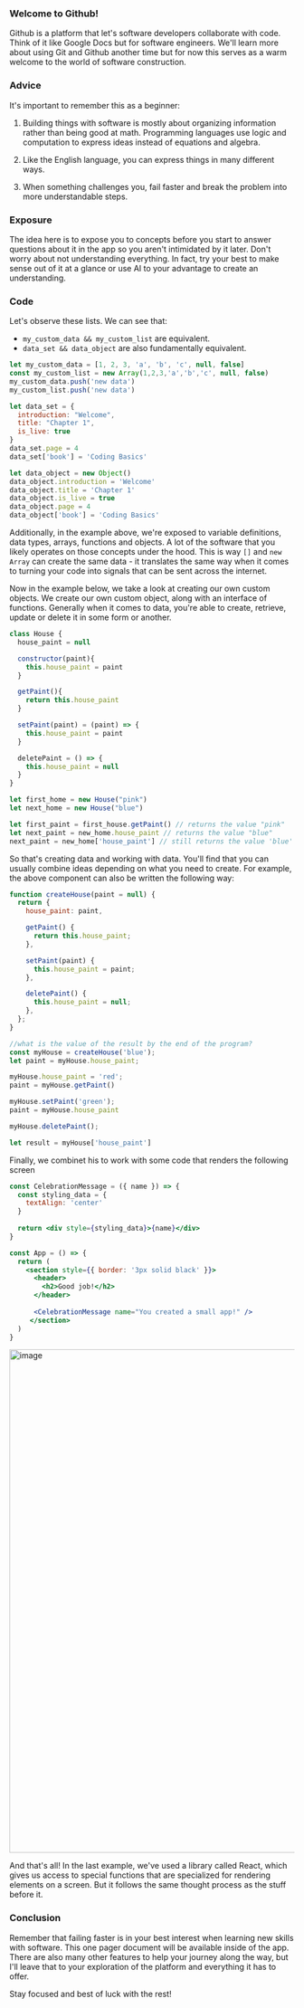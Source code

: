 ### Welcome to Github!
Github is a platform that let's software developers collaborate with code. Think of it like Google Docs but for software engineers. We'll learn more about using Git and Github another time but for now this serves as a warm welcome to the world of software construction.

### Advice
It's important to remember this as a beginner:

1. Building things with software is mostly about organizing information rather than being good at math. Programming languages use logic and computation to express ideas instead of equations and algebra.

2. Like the English language, you can express things in many different ways.

3. When something challenges you, fail faster and break the problem into more understandable steps.


### Exposure
The idea here is to expose you to concepts before you start to answer questions about it in the app so you aren't intimidated by it later. Don't worry about not understanding everything. In fact, try your best to make sense out of it at a glance or use AI to your advantage to create an understanding.

### Code

Let's observe these lists. We can see that:
- `my_custom_data && my_custom_list` are equivalent.
- `data_set && data_object` are also fundamentally equivalent.


```js
let my_custom_data = [1, 2, 3, 'a', 'b', 'c', null, false]
const my_custom_list = new Array(1,2,3,'a','b','c', null, false)
my_custom_data.push('new data')
my_custom_list.push('new data')

let data_set = {
  introduction: "Welcome",
  title: "Chapter 1",
  is_live: true
}
data_set.page = 4
data_set['book'] = 'Coding Basics'

let data_object = new Object()
data_object.introduction = 'Welcome'
data_object.title = 'Chapter 1'
data_object.is_live = true
data_object.page = 4
data_object['book'] = 'Coding Basics'

```

Additionally, in the example above, we're exposed to variable definitions, data types, arrays, functions and objects. A lot of the software that you likely operates on those concepts under the hood. This is way `[]` and `new Array` can create the same data - it translates the same way when it comes to turning your code into signals that can be sent across the internet.

Now in the example below, we take a look at creating our own custom objects. We create our own custom object, along with an interface of functions. Generally when it comes to data, you're able to create, retrieve, update or delete it in some form or another.

```js
class House {
  house_paint = null

  constructor(paint){
    this.house_paint = paint
  }

  getPaint(){
    return this.house_paint
  }

  setPaint(paint) = (paint) => {
    this.house_paint = paint
  }

  deletePaint = () => {
    this.house_paint = null
  }
}

let first_home = new House("pink")
let next_home = new House("blue")

let first_paint = first_house.getPaint() // returns the value "pink"
let next_paint = new_home.house_paint // returns the value "blue"
next_paint = new_home['house_paint'] // still returns the value 'blue'

```

So that's creating data and working with data. You'll find that you can usually combine ideas depending on what you need to create. For example, the above component can also be written the following way:

```js
function createHouse(paint = null) {
  return {
    house_paint: paint,

    getPaint() {
      return this.house_paint;
    },

    setPaint(paint) {
      this.house_paint = paint;
    },

    deletePaint() {
      this.house_paint = null;
    },
  };
}

//what is the value of the result by the end of the program?
const myHouse = createHouse('blue');
let paint = myHouse.house_paint;

myHouse.house_paint = 'red'; 
paint = myHouse.getPaint()

myHouse.setPaint('green'); 
paint = myHouse.house_paint

myHouse.deletePaint(); 

let result = myHouse['house_paint']
```


Finally, we combinet his to work with some code that renders the following screen
```jsx
const CelebrationMessage = ({ name }) => {
  const styling_data = {
    textAlign: 'center'
  }
  
  return <div style={styling_data}>{name}</div>
}

const App = () => {
  return (
    <section style={{ border: '3px solid black' }}>
      <header>
        <h2>Good job!</h2>
      </header>
      
      <CelebrationMessage name="You created a small app!" />
     </section>
  )
}
```
<img width="890" alt="image" src="https://github.com/user-attachments/assets/20705076-4b92-4539-8172-a6908a1c2088">

And that's all! In the last example, we've used a library called React, which gives us access to special functions that are specialized for rendering elements on a screen. But it follows the same thought process as the stuff before it.

### Conclusion
Remember that failing faster is in your best interest when learning new skills with software. This one pager document will be available inside of the app. There are also many other features to help your journey along the way, but I'll leave that to your exploration of the platform and everything it has to offer.

Stay focused and best of luck with the rest!

